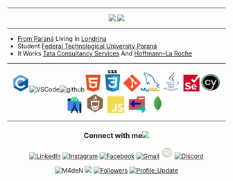 ***
<p>
  <div align="center">
  <a href="https://github.com/M4deN">
  <img height="180em" src="https://github-readme-stats.vercel.app/api?username=M4deN&show_icons=true&theme=merko&include_all_commits=true&count_private=false"/>
  <img height="180em" src="https://github-readme-stats.vercel.app/api/top-langs/?username=M4deN&layout=compact&langs_count=7&theme=merko"/>
</div>

*** 

* From [Paraná](https://pt.wikipedia.org/wiki/Paran%C3%A1) Living In [Londrina ](https://pt.wikipedia.org/wiki/Londrina)
* Student [Federal Technological University Paraná](http://www.utfpr.edu.br/)
* It Works [Tata Consultancy Services](https://www.tcs.com/) And [Hoffmann–La Roche](https://www.roche.com.br/) 

 ***
 
 <p align = "center">
<img src="https://raw.githubusercontent.com/devicons/devicon/master/icons/c/c-original.svg" alt="c" width="40" height="40"/><img   
<img src="https://github.com/keikomori/icons-badges/blob/master/icons/VSCode/vscode.svg" alt="VSCode" width="40" height="40"/><img                                                                               
src="https://github.com/urielcaire/aprendamd/blob/master/imgs/github.png" alt="github" width="40" height="40"/><img                                                               src="https://raw.githubusercontent.com/devicons/devicon/1119b9f84c0290e0f0b38982099a2bd027a48bf1/icons/html5/html5-plain.svg" alt="html5" width="40" height="40"/><img
src="https://raw.githubusercontent.com/devicons/devicon/2809b567852a4648062a2d3e7c1c531367458c0b/icons/css3/css3-original-wordmark.svg" alt="css3" width="50" height="50"/><img
src="https://raw.githubusercontent.com/devicons/devicon/master/icons/git/git-original.svg" alt="mysql" width="40" height="40"/><img src="https://raw.githubusercontent.com/marcelodib/marcelodib/master/assets/mysql.png" alt="mysql" width="45" height="45"/><img    
src="https://raw.githubusercontent.com/vscode-icons/vscode-icons/74220b6f8389ad5c5d9f68b2029d91460de2b374/icons/file_type_java.svg" alt="java" width="52" height="51"/><img  
src="https://raw.githubusercontent.com/devicons/devicon/1119b9f84c0290e0f0b38982099a2bd027a48bf1/icons/selenium/selenium-original.svg" width="40" height="40"/><img 
src="https://raw.githubusercontent.com/vscode-icons/vscode-icons/74220b6f8389ad5c5d9f68b2029d91460de2b374/icons/file_type_cypress.svg" alt="cypress" width="48" height="43"/><img 
<img src="https://raw.githubusercontent.com/devicons/devicon/1119b9f84c0290e0f0b38982099a2bd027a48bf1/icons/androidstudio/androidstudio-original.svg" alt="android" width="40" height="40"/>                                  
<img src="https://raw.githubusercontent.com/vscode-icons/vscode-icons/74220b6f8389ad5c5d9f68b2029d91460de2b374/icons/file_type_mocha.svg" alt="mocha" width="47" height="47"/>
<img src="https://raw.githubusercontent.com/devicons/devicon/1119b9f84c0290e0f0b38982099a2bd027a48bf1/icons/javascript/javascript-plain.svg" alt="js" width="40" height="40"/>
<img src="https://raw.githubusercontent.com/vscode-icons/vscode-icons/74220b6f8389ad5c5d9f68b2029d91460de2b374/icons/folder_type_e2e.svg" alt="e2e" width="47" height="47"/>
<img src="https://raw.githubusercontent.com/vscode-icons/vscode-icons/74220b6f8389ad5c5d9f68b2029d91460de2b374/icons/file_type_mongo.svg" alt="mongo" width="44" height="44"/>

 </p>
  </table>  
<hr/>
<div align="center">
<h3> Connect with me<a href="https://gifyu.com/image/Zy2f"><img src="https://github.com/milaan9/milaan9/blob/main/Handshake.gif" width="60"></a>
</h3> 
<p align="center">
    <a href="https://www.linkedin.com/in/alecio-leandro-medeiros-5b68741a3/" target="_blank"><img alt="LinkedIn" width="25px" src="https://github.com/TheDudeThatCode/TheDudeThatCode/blob/master/Assets/Linkedin.svg"></a>
    <a href="https://www.instagram.com/madenx_" target="_blank"><img alt="Instagram" width="25px" src="https://github.com/TheDudeThatCode/TheDudeThatCode/blob/master/Assets/Instagram.svg"></a>
    <a href="https://www.facebook.com/alex.leandro.0007/" target="_blank"><img alt="Facebook" width="25px" src="https://upload.wikimedia.org/wikipedia/commons/5/51/Facebook_f_logo_%282019%29.svg"></a>
    <a href="mailto:alexdesaran@outlook.com" target="_blank"><img alt="Gmail" width="25px" src="https://github.com/TheDudeThatCode/TheDudeThatCode/blob/master/Assets/Gmail.svg"></a> 
    <a href="https://open.spotify.com/user/12184345488" target="_blank"><img alt="Spotify" width="27px" src="https://github.com/darksonic37/fix-spotify-icon/blob/master/src/images/spotify-linux-512.png?raw=true"></a> 
    <a href="https://discord.com/channels/@me/1122127208585105510" target="_blank"><img alt="Discord" width="29px" src="https://github.com/SapphireDevs/discord-icons/blob/main/Discord%20Branding/Clyde/icon_clyde_blurple_RGB.png?raw=true"></a> 
</p>  
 <p align="center"> 
    <img src="https://komarev.com/ghpvc/?username=M4deN" alt="M4deN"/>       
    <!--<a href="https://github.com/AlexDeSaran?tab=repositories" target="_blank"><img src="https://badges.pufler.dev/repos/AlexDeSaran" alt="Repos"/></a>--> 
    <!--<img src="https://badges.pufler.dev/years/AlexDeSaran" alt="Active_Years"/>-->  
    <!--<a href="https://github.com/AlexDeSaran/AlexDeSaran" target="_blank"><img src="https://badges.pufler.dev/commits/monthly/AlexDeSaran" alt="commits"/>--> 
    <a href="https://github.com/M4deN/M4deN/pulse" alt="Activity"><img src="https://img.shields.io/github/commit-activity/m/M4deN/M4deN" /></a>
    <a href="https://github.com/M4deN?tab=followers"><img alt="Followers" src="https://img.shields.io/github/followers/M4deN?color=4C1&logo=github"></a>
    <a href="https://github.com/M4deN/M4deN" target="_blank"><img alt="Profile_Update" src="https://img.shields.io/github/last-commit/M4deN/M4deN?label=Profile%20update&style=fflat-square"></a>
    <!--<a href="https://github.com/AlexDeSaran" target="_blank"><img alt="AlexDeSaran" src="https://badges.pufler.dev/visits/AlexDeSaran/AlexDeSaran?logo=GitHub&label=visits&color=success&logoColor=white&style=flat-square"/></a>-->
   
</p>



